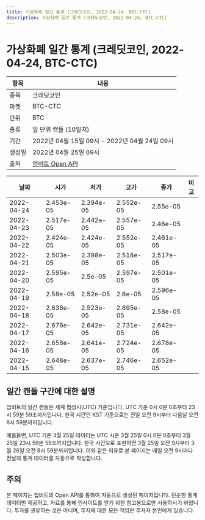 ```yaml
---
title: 가상화폐 일간 통계 (크레딧코인, 2022-04-24, BTC-CTC)
description: 가상화폐 일간 통계 (크레딧코인, 2022-04-24, BTC-CTC)
---
```



가상화폐 일간 통계 (크레딧코인, 2022-04-24, BTC-CTC)
===

|항목|내용|
|--|--|
|종목|크레딧코인|
|마켓|BTC-CTC|
|단위|BTC|
|종류|일 단위 캔들 (10일치)|
|기간|2022년 04월 15일 09시 - 2022년 04월 24일 09시|
|생성일|2022년 04월 25일 09시|
|출처|[업비트 Open API](https://docs.upbit.com)|


|날짜|시가|저가|고가|종가|비고|
|--|--|--|--|--|--|
|2022-04-24|2.453e-05|2.394e-05|2.552e-05|2.55e-05|    |
|2022-04-23|2.517e-05|2.442e-05|2.557e-05|2.46e-05|    |
|2022-04-22|2.424e-05|2.424e-05|2.552e-05|2.461e-05|    |
|2022-04-21|2.503e-05|2.398e-05|2.518e-05|2.517e-05|    |
|2022-04-20|2.595e-05|2.5e-05|2.597e-05|2.501e-05|    |
|2022-04-19|2.58e-05|2.52e-05|2.6e-05|2.596e-05|    |
|2022-04-18|2.636e-05|2.523e-05|2.695e-05|2.58e-05|    |
|2022-04-17|2.678e-05|2.642e-05|2.731e-05|2.642e-05|    |
|2022-04-16|2.658e-05|2.641e-05|2.724e-05|2.678e-05|    |
|2022-04-15|2.648e-05|2.637e-05|2.746e-05|2.652e-05|    |


일간 캔들 구간에 대한 설명
---


업비트의 일간 캔들은 세계 협정시(UTC) 기준입니다. 
UTC 기준 0시 0분 0초부터 23시 59분 59초까지입니다. 
한국 시간인 KST 기준으로는 전일 오전 9시부터 다음날 오전 8시 59분까지입니다. 


예를들면, UTC 기준 3월 25일 데이터는 UTC 시준 3월 25일 0시 0분 0초부터 3월 25일 23시 59분 59초까지입니다. 
한국 시간으로 표현하면 3월 25일 오전 9시부터 3월 26일 오전 8시 59분까지입니다. 
이와 같은 이유로 본 페이지는 매일 오전 9시마다 전날의 통계 데이터를 자동으로 작성합니다. 


주의
---


본 페이지는 업비트의 Open API를 통하여 자동으로 생성된 페이지입니다. 
단순한 통계 데이터만 제공하고, 자료를 통해 인사이트를 얻기 위한 참고용으로만 사용하시기 바랍니다. 
투자를 권유하는 것은 아니며, 투자에 대한 모든 책임은 투자자 본인에게 있습니다. 
